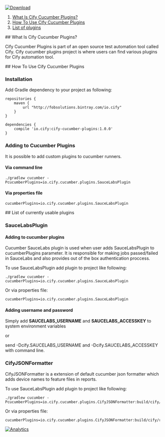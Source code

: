 [ ![Download](https://api.bintray.com/packages/fobsolutions/io.cify/cify-cucumber-plugins/images/download.svg) ](https://bintray.com/fobsolutions/io.cify/cify-cucumber-plugins/_latestVersion)

1. <a href="#what">What Is Cify Cucumber Plugins?</a>
2. <a href="#usage">How To Use Cify Cucumber Plugins</a>
3. <a href="#plugins">List of plugins</a>

<a name="what" />
## What Is Cify Cucumber Plugins?

Cify Cucumber Plugins is part of an open source test automation tool called Cify. Cify cucumber plugins project is where users can find various plugins for Cify automation tool.

<a name="usage" />
## How To Use Cify Cucumber Plugins

### Installation
Add Gradle dependency to your project as following:

```
repositories {
    maven {
        url "http://fobsolutions.bintray.com/io.cify"
    }
}

dependencies {
    compile 'io.cify:cify-cucumber-plugins:1.0.0'
}
```

### Adding to Cucumber Plugins

It is possible to add custom plugins to cucumber runners.

#### Via command line

    ./gradlew cucumber -PcucumberPlugins=io.cify.cucumber.plugins.SauceLabsPlugin

#### Via properties file

    cucumberPlugins=io.cify.cucumber.plugins.SauceLabsPlugin

<a name="plugins" />
## List of currently usable plugins

### SauceLabsPlugin

#### Adding to cucumber plugins

Cucumber SauceLabs plugin is used when user adds SauceLabsPlugin to cucumberPlugins parameter. It is responsible for making jobs passed/failed in SauceLabs and also provides out of the box authentication proccess.

To use SauceLabsPlugin add plugin to project like following:

    ./gradlew cucumber -cucumberPlugins=io.cify.cucumber.plugins.SauceLabsPlugin
    
Or via properties file: 
    
    cucumberPlugins=io.cify.cucumber.plugins.SauceLabsPlugin
    
#### Adding username and password

Simply add **SAUCELABS_USERNAME** and **SAUCELABS_ACCESSKEY** to system environment variables

or

send -Dcify.SAUCELABS_USERNAME and -Dcify.SAUCELABS_ACCESSKEY with command line.

### CifyJSONFormatter

CifyJSONFormatter is a extension of default cucumber json formatter which adds device names to feature files in reports.

To use SauceLabsPlugin add plugin to project like following:

    ./gradlew cucumber -PcucumberPlugins=io.cify.cucumber.plugins.CifyJSONFormatter:build/cify/reports/json/
    
Or via properties file: 
    
    cucumberPlugins=io.cify.cucumber.plugins.CifyJSONFormatter:build/cify/reports/json/

[![Analytics](https://ga-beacon.appspot.com/UA-109814182-1/cify-cucumber-plugins)](https://github.com/fobsolutions/cify-cucumber-plugins)
